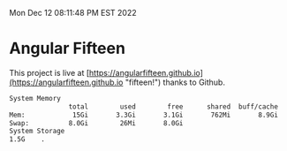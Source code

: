 Mon Dec 12 08:11:48 PM EST 2022

# Angular Fifteen


This project is live at [https://angularfifteen.github.io](https://angularfifteen.github.io "fifteen!") thanks to Github.

```bash
System Memory
               total        used        free      shared  buff/cache   available
Mem:            15Gi       3.3Gi       3.1Gi       762Mi       8.9Gi        10Gi
Swap:          8.0Gi        26Mi       8.0Gi
System Storage
1.5G	.
```
```bash
